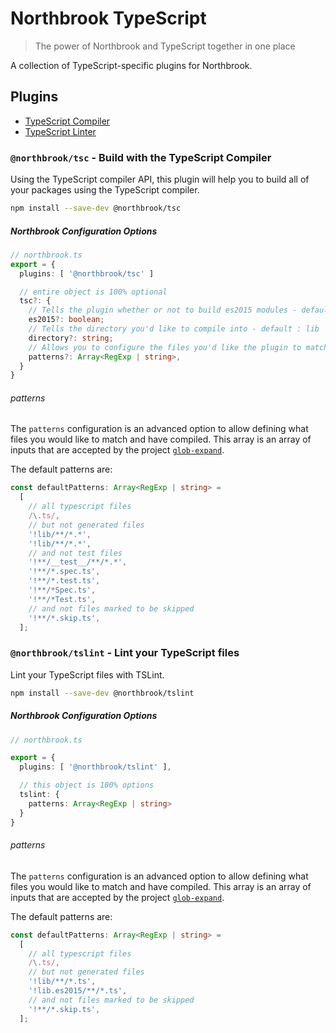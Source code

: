 # Northbrook TypeScript

> The power of Northbrook and TypeScript together in one place

A collection of TypeScript-specific plugins for Northbrook.

## Plugins

- [TypeScript Compiler](#northbrooktsc---build-with-the-typescript-compiler)
- [TypeScript Linter](#northbrooktslint---lint-your-typescript-files)


### `@northbrook/tsc` - Build with the TypeScript Compiler

Using the TypeScript compiler API, this plugin will help you to build all of
your packages using the TypeScript compiler.

```sh
npm install --save-dev @northbrook/tsc
```

##### Northbrook Configuration Options

```typescript
// northbrook.ts
export = {
  plugins: [ '@northbrook/tsc' ]

  // entire object is 100% optional
  tsc?: {
    // Tells the plugin whether or not to build es2015 modules - default : false
    es2015?: boolean;
    // Tells the directory you'd like to compile into - default : lib
    directory?: string;
    // Allows you to configure the files you'd like the plugin to match and compile
    patterns?: Array<RegExp | string>,
  }
}
```

###### patterns

The `patterns` configuration is an advanced option to allow defining what files you would
like to match and have compiled. This array is an array of inputs that are accepted
by the project [`glob-expand`](https://www.npmjs.com/package/glob-expand).

The default patterns are:

```typescript
const defaultPatterns: Array<RegExp | string> =
  [
    // all typescript files
    /\.ts/,
    // but not generated files
    '!lib/**/*.*',
    '!lib/**/*.*',
    // and not test files
    '!**/__test__/**/*.*',
    '!**/*.spec.ts',
    '!**/*.test.ts',
    '!**/*Spec.ts',
    '!**/*Test.ts',
    // and not files marked to be skipped
    '!**/*.skip.ts',
  ];
```

### `@northbrook/tslint` - Lint your TypeScript files

Lint your TypeScript files with TSLint.

```sh
npm install --save-dev @northbrook/tslint
```

##### Northbrook Configuration Options

```typescript
// northbrook.ts

export = {
  plugins: [ '@northbrook/tslint' ],

  // this object is 100% options
  tslint: {
    patterns: Array<RegExp | string>
  }
}
```

###### patterns

The `patterns` configuration is an advanced option to allow defining what files you would
like to match and have compiled. This array is an array of inputs that are accepted
by the project [`glob-expand`](https://www.npmjs.com/package/glob-expand).

The default patterns are:

```typescript
const defaultPatterns: Array<RegExp | string> =
  [
    // all typescript files
    /\.ts/,
    // but not generated files
    '!lib/**/*.ts',
    '!lib.es2015/**/*.ts',
    // and not files marked to be skipped
    '!**/*.skip.ts',
  ];
```
